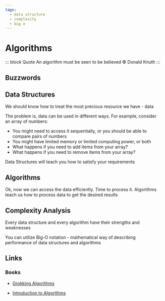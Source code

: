 ```yaml
---
tags:
  - data structure
  - complexity
  - big o
---
```


# Algorithms

::: block Quote
An algorithm must be seen to be believed © Donald Knuth
:::

## Buzzwords

<Buzzword text="Complexity Analysis"/>
<Buzzword text="Linked List"/>
<Buzzword text="Queue" search_postfix="Data Structure"/>
<Buzzword text="Priority Queue"/>
<Buzzword text="Stack" search_postfix="Data Structure"/>
<Buzzword text="Heap" search_postfix="Data Structure"/>
<Buzzword text="Binary Search Tree"/>
<Buzzword text="AVL Tree"/>
<Buzzword text="B-Tree"/>
<Buzzword text="Hash Table"/>
<Buzzword text="Quicksort"/>
<Buzzword text="Merge Sort"/>
<Buzzword text="Depth First Search"/>
<Buzzword text="Bredth First Search"/>
<Buzzword text="Dijkstra's Algorithm"/>
<Buzzword text="Greedy Algorithms"/>
<Buzzword text="Dynamic Programming"/>

## Data Structures

We should know how to treat the most precious resource we have - data

The problem is, data can be used in different ways. For example, consider an array of numbers:

- You might need to access it sequentially, or you should be able to compare pairs of numbers
- You might have limited memory or limited computing power, or both
- What happens if you need to add items from your array?
- What happens if you need to remove items from your array?

Data Structures will teach you how to satisfy your requirements

## Algorithms

Ok, now we can access the data efficiently. Time to process it. Algorithms teach us how to process data to get the desired results

## Complexity Analysis

Every data structure and every algorithm have their strengths and weaknesses

You can utilize Big-O notation - mathematical way of describing performance of data structures and algorithms

## Links

### Books
- [Grokking Algorithms](https://www.goodreads.com/book/show/22847284-grokking-algorithms-an-illustrated-guide-for-programmers-and-other-curio)

- [Introduction to Algorithms](https://www.goodreads.com/book/show/108986.Introduction_to_Algorithms)